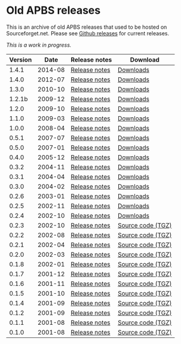 # Old APBS releases

This is an archive of old APBS releases that used to be hosted on Sourceforget.net.
Please see [Github releases](https://github.com/Electrostatics/apbs/releases) for current releases.

*This is a work in progress.*

| Version | Date | Release notes | Download |
| ------- | ---- | ------------- | -------- |
| 1.4.1 | 2014-08 | [Release notes](https://apbs.readthedocs.io/en/latest/releases.html#apbs-1-4-1-aug-2014) | [Downloads](1.4.1/) |
| 1.4.0 | 2012-07 | [Release notes](https://apbs.readthedocs.io/en/latest/releases.html#apbs-1-4-0-jul-2012) | [Downloads](1.4.0/) |
| 1.3.0 | 2010-10 | [Release notes](https://apbs.readthedocs.io/en/latest/releases.html#apbs-1-3-oct-2010) | [Downloads](1.3.0/) |
| 1.2.1b | 2009-12 | [Release notes](https://apbs.readthedocs.io/en/latest/releases.html#apbs-1-2-1-dec-2009) | [Downloads](1.2.1b/) |
| 1.2.0 | 2009-10 | [Release notes](https://apbs.readthedocs.io/en/latest/releases.html#apbs-1-2-0-oct-2009) | [Downloads](1.2.0/) |
| 1.1.0 | 2009-03 | [Release notes](https://apbs.readthedocs.io/en/latest/releases.html#apbs-1-1-0-mar-2009) | [Downloads](1.1.0/) |
| 1.0.0 | 2008-04 | [Release notes](https://apbs.readthedocs.io/en/latest/releases.html#apbs-1-0-0-apr-2008) | [Downloads](1.0.0/) |
| 0.5.1 | 2007-07 | [Release notes](https://apbs.readthedocs.io/en/latest/releases.html#apbs-0-5-1-jul-2007) | [Downloads](0.5.1/) |
| 0.5.0 | 2007-01 | [Release notes](https://apbs.readthedocs.io/en/latest/releases.html#apbs-0-5-0-jan-2007) | [Downloads](0.5.0/) |
| 0.4.0 | 2005-12 | [Release notes](https://apbs.readthedocs.io/en/latest/releases.html#apbs-0-4-0-dec-2005) | [Downloads](0.4.0/) |
| 0.3.2 | 2004-11 | [Release notes](https://apbs.readthedocs.io/en/latest/releases.html#apbs-0-3-2-nov-2004) | [Downloads](0.3.2/) |
| 0.3.1 | 2004-04 | [Release notes](https://apbs.readthedocs.io/en/latest/releases.html#apbs-0-3-1-apr-2004) | [Downloads](0.3.1/) |
| 0.3.0 | 2004-02 | [Release notes](https://apbs.readthedocs.io/en/latest/releases.html#apbs-0-3-0-feb-2004) | [Downloads](0.3.0/) |
| 0.2.6 | 2003-01 | [Release notes](https://apbs.readthedocs.io/en/latest/releases.html#apbs-0-2-6-jan-2003) | [Downloads](0.2.6/) |
| 0.2.5 | 2002-11 | [Release notes](https://apbs.readthedocs.io/en/latest/releases.html#apbs-0-2-5-nov-2002) | [Downloads](0.2.5/) |
| 0.2.4 | 2002-10 | [Release notes](https://apbs.readthedocs.io/en/latest/releases.html#apbs-0-2-4-oct-2002) | [Downloads](0.2.4/) |
| 0.2.3 | 2002-10 | [Release notes](https://apbs.readthedocs.io/en/latest/releases.html#apbs-0-2-3-oct-2002) | [Source code (TGZ)](apbs-0.2.3.tar.gz) |
| 0.2.2 | 2002-08 | [Release notes](https://apbs.readthedocs.io/en/latest/releases.html#apbs-0-2-2-aug-2002) | [Source code (TGZ)](apbs-0.2.2.tar.gz) |
| 0.2.1 | 2002-04 | [Release notes](https://apbs.readthedocs.io/en/latest/releases.html#apbs-0-2-1-apr-2002) | [Source code (TGZ)](apbs-0.2.1.tar.gz) |
| 0.2.0 | 2002-03 | [Release notes](https://apbs.readthedocs.io/en/latest/releases.html#apbs-0-2-0-mar-2002) | [Source code (TGZ)](apbs-0.2.0.tar.gz) |
| 0.1.8 | 2002-01 | [Release notes](https://apbs.readthedocs.io/en/latest/releases.html#apbs-0-1-8-jan-2002) | [Source code (TGZ)](apbs-0.1.8.tar.gz) |
| 0.1.7 | 2001-12 | [Release notes](https://apbs.readthedocs.io/en/latest/releases.html#apbs-0-1-7-dec-2001) | [Source code (TGZ)](apbs-0.1.7.tar.gz) |
| 0.1.6 | 2001-11 | [Release notes](https://apbs.readthedocs.io/en/latest/releases.html#apbs-0-1-6-nov-2001) | [Source code (TGZ)](apbs-0.1.6.tar.gz) |
| 0.1.5 | 2001-10 | [Release notes](https://apbs.readthedocs.io/en/latest/releases.html#apbs-0-1-5-oct-2001) | [Source code (TGZ)](apbs-0.1.5.tar.gz) |
| 0.1.4 | 2001-09 | [Release notes](https://apbs.readthedocs.io/en/latest/releases.html#apbs-0-1-4-sep-2001) | [Source code (TGZ)](apbs-0.1.4.tar.gz) |
| 0.1.2 | 2001-09 | [Release notes](https://apbs.readthedocs.io/en/latest/releases.html#apbs-0-1-2-sep-2001) | [Source code (TGZ)](apbs-0.1.2.tar.gz) |
| 0.1.1 | 2001-08 | [Release notes](https://apbs.readthedocs.io/en/latest/releases.html#apbs-0-1-1-aug-2001) | [Source code (TGZ)](apbs-0.1.1.tar.gz) |
| 0.1.0 | 2001-08 | [Release notes](https://sourceforge.net/projects/apbs/files/apbs/apbs-0.1.0/) | [Source code (TGZ)](apbs-0.1.0.tar.gz) |

